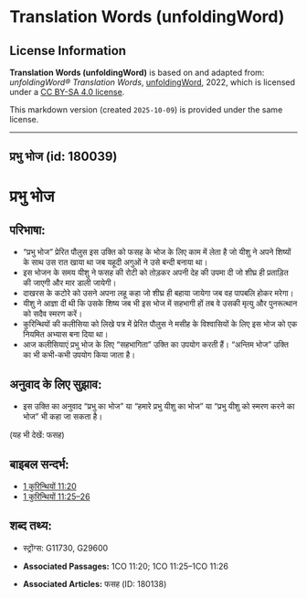 # Translation Words (unfoldingWord)

## License Information

**Translation Words (unfoldingWord)** is based on and adapted from: _unfoldingWord® Translation Words_, [unfoldingWord](https://unfoldingword.org/utw), 2022, which is licensed under a [CC BY-SA 4.0 license](https://creativecommons.org/licenses/by-sa/4.0/legalcode.en).

This markdown version (created `2025-10-09`) is provided under the same license.



--------------------------------

## प्रभु भोज (id: 180039)

प्रभु भोज
=========

परिभाषा:
--------

* “प्रभु भोज” प्रेरित पौलुस इस उक्ति को फसह के भोज के लिए काम में लेता है जो यीशु ने अपने शिष्यों के साथ उस रात खाया था जब यहूदी अगुओं ने उसे बन्दी बनाया था।
* इस भोजन के समय यीशु ने फसह की रोटी को तोड़कर अपनी देह की उपमा दी जो शीघ्र ही प्रताड़ित की जाएगी और मार डाली जायेगी।
* दाखरस के कटोरे को उसने अपना लहू कहा जो शीघ्र ही बहाया जायेगा जब वह पापबलि होकर मरेगा।
* यीशु ने आज्ञा दी थी कि उसके शिष्य जब भी इस भोज में सहभागी हों तब वे उसकी मृत्यु और पुनरूत्थान को सदैव स्मरण करें।
* कुरिन्थियों की कलीसिया को लिखे पत्र में प्रेरित पौलुस ने मसीह के विश्वासियों के लिए इस भोज को एक नियमित अभ्यास बना दिया था।
* आज कलीसियाएं प्रभु भोज के लिए “सहभागिता” उक्ति का उपयोग करती हैं। “अन्तिम भोज” उक्ति का भी कभी\-कभी उपयोग किया जाता है।

अनुवाद के लिए सुझाव:
--------------------

* इस उक्ति का अनुवाद “प्रभु का भोज” या “हमारे प्रभु यीशु का भोज” या “प्रभु यीशु को स्मरण करने का भोज” भी कहा जा सकता है।

(यह भी देखें: फसह)

बाइबल सन्दर्भ:
--------------

* [1 कुरिन्थियों 11:20](https://ref.ly/1Cor0:0)
* [1 कुरिन्थियों 11:25–26](https://ref.ly/1Cor0:0)

शब्द तथ्य:
----------

* स्ट्रोंग्स: G11730, G29600

* **Associated Passages:** 1CO 11:20; 1CO 11:25–1CO 11:26
* **Associated Articles:** फसह (ID: 180138)

